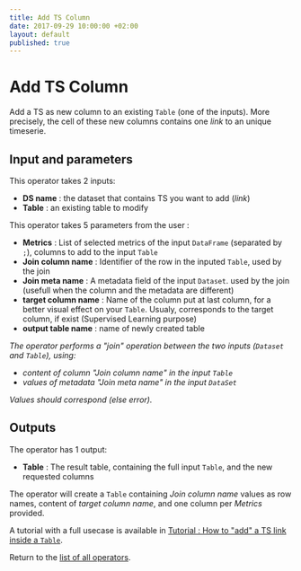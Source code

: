 ```yaml
---
title: Add TS Column
date: 2017-09-29 10:00:00 +02:00
layout: default
published: true
---
```

# Add TS Column

Add a TS as new column to an existing `Table` (one of the inputs). More precisely, the cell of these new columns contains one *link* to an unique timeserie.

## Input and parameters


This operator takes 2 inputs:

- **DS name** : the dataset that contains TS you want to add (*link*)
- **Table** : an existing table to modify

This operator takes 5 parameters from the user :

- **Metrics** : List of selected metrics of the input `DataFrame` (separated by `;`), columns to add to the input `Table`
- **Join column name** : Identifier of the row in the inputed `Table`, used by the join
- **Join meta name** : A metadata field of the input `Dataset`. used by the join (usefull when the column and the metadata are different)
- **target column name** : Name of the column put at last column, for a better visual effect on your `Table`. Usualy, corresponds to the target column, if exist (Supervised Learning purpose)
- **output table name** : name of newly created table

*The operator performs a "join" operation between the two inputs (`Dataset` and `Table`), using:*
- *content of column "Join column name" in the input `Table`*
- *values of metadata "Join meta name" in the input `DataSet`*

*Values should correspond (else error).*

## Outputs

The operator has 1 output:

- **Table** : The result table, containing the full input `Table`, and the new requested columns

The operator will create a `Table` containing *Join column name* values as row names, content of *target column name*, and one column per *Metrics* provided.

A tutorial with a full usecase is available in [Tutorial : How to "add" a TS link inside a `Table`](/doc/tutorials/tuto_addTSColumn.html).


Return to the [list of all operators](/operators.html).
